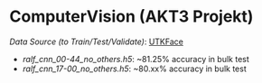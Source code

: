 ComputerVision (AKT3 Projekt)
===

*Data Source (to Train/Test/Validate)*: [UTKFace](https://susanqq.github.io/UTKFace/)

*	*ralf_cnn_00-44_no_others.h5*: ~81.25% accuracy in bulk test
* *ralf_cnn_17-00_no_others.h5*: ~80.xx% accuracy in bulk test
